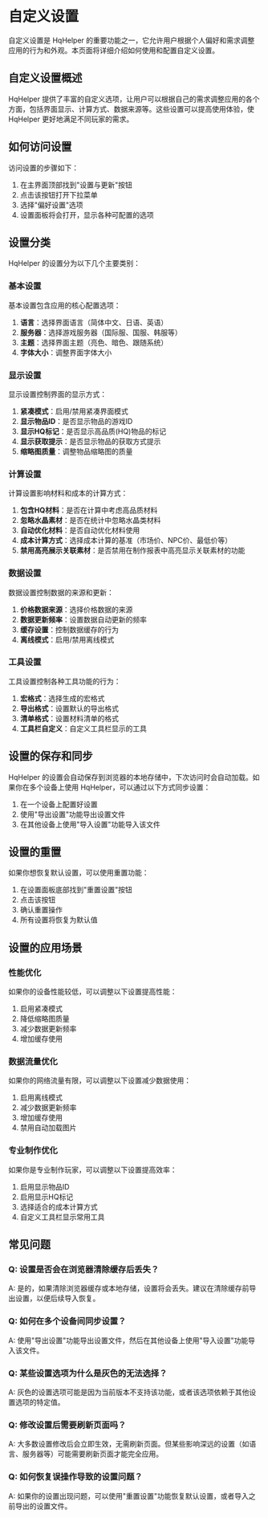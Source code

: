 # 自定义设置

自定义设置是 HqHelper 的重要功能之一，它允许用户根据个人偏好和需求调整应用的行为和外观。本页面将详细介绍如何使用和配置自定义设置。

## 自定义设置概述

HqHelper 提供了丰富的自定义选项，让用户可以根据自己的需求调整应用的各个方面，包括界面显示、计算方式、数据来源等。这些设置可以提高使用体验，使 HqHelper 更好地满足不同玩家的需求。

## 如何访问设置

访问设置的步骤如下：

1. 在主界面顶部找到"设置与更新"按钮
2. 点击该按钮打开下拉菜单
3. 选择"偏好设置"选项
4. 设置面板将会打开，显示各种可配置的选项

## 设置分类

HqHelper 的设置分为以下几个主要类别：

### 基本设置

基本设置包含应用的核心配置选项：

1. **语言**：选择界面语言（简体中文、日语、英语）
2. **服务器**：选择游戏服务器（国际服、国服、韩服等）
3. **主题**：选择界面主题（亮色、暗色、跟随系统）
4. **字体大小**：调整界面字体大小

### 显示设置

显示设置控制界面的显示方式：

1. **紧凑模式**：启用/禁用紧凑界面模式
2. **显示物品ID**：是否显示物品的游戏ID
3. **显示HQ标记**：是否显示高品质(HQ)物品的标记
4. **显示获取提示**：是否显示物品的获取方式提示
5. **缩略图质量**：调整物品缩略图的质量

### 计算设置

计算设置影响材料和成本的计算方式：

1. **包含HQ材料**：是否在计算中考虑高品质材料
2. **忽略水晶素材**：是否在统计中忽略水晶类材料
3. **自动优化材料**：是否自动优化材料使用
4. **成本计算方式**：选择成本计算的基准（市场价、NPC价、最低价等）
5. **禁用高亮展示关联素材**：是否禁用在制作报表中高亮显示关联素材的功能

### 数据设置

数据设置控制数据的来源和更新：

1. **价格数据来源**：选择价格数据的来源
2. **数据更新频率**：设置数据自动更新的频率
3. **缓存设置**：控制数据缓存的行为
4. **离线模式**：启用/禁用离线模式

### 工具设置

工具设置控制各种工具功能的行为：

1. **宏格式**：选择生成的宏格式
2. **导出格式**：设置默认的导出格式
3. **清单格式**：设置材料清单的格式
4. **工具栏自定义**：自定义工具栏显示的工具

## 设置的保存和同步

HqHelper 的设置会自动保存到浏览器的本地存储中，下次访问时会自动加载。如果你在多个设备上使用 HqHelper，可以通过以下方式同步设置：

1. 在一个设备上配置好设置
2. 使用"导出设置"功能导出设置文件
3. 在其他设备上使用"导入设置"功能导入该文件

## 设置的重置

如果你想恢复默认设置，可以使用重置功能：

1. 在设置面板底部找到"重置设置"按钮
2. 点击该按钮
3. 确认重置操作
4. 所有设置将恢复为默认值

## 设置的应用场景

### 性能优化

如果你的设备性能较低，可以调整以下设置提高性能：

1. 启用紧凑模式
2. 降低缩略图质量
3. 减少数据更新频率
4. 增加缓存使用

### 数据流量优化

如果你的网络流量有限，可以调整以下设置减少数据使用：

1. 启用离线模式
2. 减少数据更新频率
3. 增加缓存使用
4. 禁用自动加载图片

### 专业制作优化

如果你是专业制作玩家，可以调整以下设置提高效率：

1. 启用显示物品ID
2. 启用显示HQ标记
3. 选择适合的成本计算方式
4. 自定义工具栏显示常用工具

## 常见问题

### Q: 设置是否会在浏览器清除缓存后丢失？

A: 是的，如果清除浏览器缓存或本地存储，设置将会丢失。建议在清除缓存前导出设置，以便后续导入恢复。

### Q: 如何在多个设备间同步设置？

A: 使用"导出设置"功能导出设置文件，然后在其他设备上使用"导入设置"功能导入该文件。

### Q: 某些设置选项为什么是灰色的无法选择？

A: 灰色的设置选项可能是因为当前版本不支持该功能，或者该选项依赖于其他设置选项的特定值。

### Q: 修改设置后需要刷新页面吗？

A: 大多数设置修改后会立即生效，无需刷新页面。但某些影响深远的设置（如语言、服务器等）可能需要刷新页面才能完全应用。

### Q: 如何恢复误操作导致的设置问题？

A: 如果你的设置出现问题，可以使用"重置设置"功能恢复默认设置，或者导入之前导出的设置文件。

